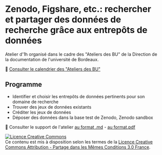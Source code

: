 # Zenodo, Figshare, etc.: rechercher et partager des données de recherche grâce aux entrepôts de données

Atelier d'1h organisé dans le cadre des "Ateliers des BU" de la Direction de la documentation de l'université de Bordeaux.

:calendar: [Consulter le calendrier des "Ateliers des BU"](http://busec2.u-bordeaux.fr/formations_ent/)

## Programme

* Identifier et choisir les entrepôts de données pertinents pour son domaine de recherche
* Trouver des jeux de données existants
* Créditer les jeux de données
* Déposer des données dans la base test de Zenodo, Zenodo sandbox

:bookmark_tabs: Consulter le support de l'atelier [au format .md](https://github.com/fflamerie/atBU_entrepots_donnees/blob/master/content/atBU_donnees.md) - [au format.pdf](https://github.com/fflamerie/atBU_entrepots_donnees/blob/master/content/atBU_donnees.pdf)

<a rel="license" href="http://creativecommons.org/licenses/by-sa/3.0/fr/"><img alt="Licence Creative Commons" style="border-width:0" src="https://i.creativecommons.org/l/by-sa/3.0/fr/88x31.png" /></a><br />Ce contenu est mis à disposition selon les termes de la <a rel="license" href="http://creativecommons.org/licenses/by-sa/3.0/fr/">Licence Creative Commons Attribution -  Partage dans les Mêmes Conditions 3.0 France</a>.
